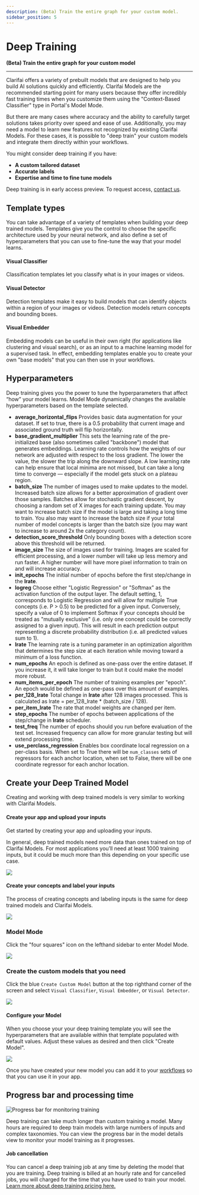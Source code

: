 ```yaml
---
description: (Beta) Train the entire graph for your custom model.
sidebar_position: 5
---
```


# Deep Training

**(Beta) Train the entire graph for your custom model**
<hr />

Clarifai offers a variety of prebuilt models that are designed to help you build AI solutions quickly and efficiently. Clarifai Models are the recommended starting point for many users because they offer incredibly fast training times when you customize them using the "Context-Based Classifier" type in Portal's Model Mode.

But there are many cases where accuracy and the ability to carefully target solutions takes priority over speed and ease of use. Additionally, you may need a model to learn new features not recognized by existing Clarifai Models. For these cases, it is possible to "deep train" your custom models and integrate them directly within your workflows.

You might consider deep training if you have:

* **A custom tailored dataset**
* **Accurate labels**
* **Expertise and time to fine tune models**


Deep training is in early access preview. To request access, [contact us](https://www.clarifai.com/contact).


## Template types

You can take advantage of a variety of templates when building your deep trained models. Templates give you the control to choose the specific architecture used by your neural network, and also define a set of hyperparameters that you can use to fine-tune the way that your model learns.

#### Visual Classifier

Classification templates let you classify what is in your images or videos.

#### Visual Detector

Detection templates make it easy to build models that can identify objects within a region of your images or videos. Detection models return concepts and bounding boxes.

#### Visual Embedder

Embedding models can be useful in their own right \(for applications like clustering and visual search\), or as an input to a machine learning model for a supervised task. In effect, embedding templates enable you to create your own "base models" that you can then use in your workflows.

## Hyperparameters

Deep training gives you the power to tune the hyperparameters that affect “how” your model learns. Model Mode dynamically changes the available hyperparameters based on the template selected.

* **average\_horizontal\_flips** Provides basic data augmentation for your dataset. If set to true, there is a 0.5 probability that current image and associated ground truth will flip horizontally.
* **base\_gradient\_multiplier** This sets the learning rate of the pre-initialized base \(also sometimes called "backbone"\) model that generates embeddings. Learning rate controls how the weights of our network are adjusted with respect to the loss gradient. The lower the value, the slower the trip along the downward slope. A low learning rate can help ensure that local minima are not missed, but can take a long time to converge — especially if the model gets stuck on a plateau region.
* **batch\_size** The number of images used to make updates to the model. Increased batch size allows for a better approximation of gradient over those samples. Batches allow for stochastic gradient descent, by choosing a random set of X images for each training update. You may want to increase batch size if the model is large and taking a long time to train. You also may want to increase the batch size if your total number of model concepts is larger than the batch size \(you may want to increase to around 2x the category count\).
* **detection\_score\_threshold** Only bounding boxes with a detection score above this threshold will be returned.
* **image\_size** The size of images used for training. Images are scaled for efficient processing, and a lower number will take up less memory and run faster. A higher number will have more pixel information to train on and will increase accuracy.
* **init\_epochs** The initial number of epochs before the first step/change in the **lrate**.
* **logreg** Choose either "Logistic Regression" or "Softmax" as the activation function of the output layer. The default setting, 1, corresponds to Logistic Regression and will allow for multiple True concepts \(i.e. P &gt; 0.5\) to be predicted for a given input. Conversely, specify a value of 0 to implement Softmax if your concepts should be treated as "mutually exclusive" \(i.e. only one concept could be correctly assigned to a given input\). This will result in each prediction output representing a discrete probability distribution \(i.e. all predicted values sum to 1\).
* **lrate** The learning rate is a tuning parameter in an optimization algorithm that determines the step size at each iteration while moving toward a minimum of a loss function.
* **num\_epochs** An epoch is defined as one-pass over the entire dataset. If you increase it, it will take longer to train but it could make the model more robust.
* **num\_items\_per\_epoch** The number of training examples per "epoch". An epoch would be defined as one-pass over this amount of examples.
* **per\_128\_lrate** Total change in **lrate** after 128 images processed. This is calculated as lrate = per\_128\_lrate \* \(batch\_size / 128\).
* **per\_item\_lrate** The rate that model weights are changed per item.
* **step\_epochs** The number of epochs between applications of the step/change in **lrate** scheduler.
* **test\_freq** The number of epochs should you run before evaluation of the test set. Increased frequency can allow for more granular testing but will extend processing time.
* **use\_perclass\_regression** Enables box coordinate local regression on a per-class basis. When set to True there will be `num_classes` sets of regressors for each anchor location, when set to False, there will be one coordinate regressor for each anchor location.

## Create your Deep Trained Model

Creating and working with deep trained models is very similar to working with Clarifai Models.

#### Create your app and upload your inputs

Get started by creating your app and uploading your inputs.

In general, deep trained models need more data than ones trained on top of Clarifai Models. For most applications you’ll need at least 1000 training inputs, but it could be much more than this depending on your specific use case.

![](/img/create_dt_app.jpg)

#### Create your concepts and label your inputs

The process of creating concepts and labeling inputs is the same for deep trained models and Clarifai Models.

![](/img/label_inputs_dt.jpg)

### Model Mode

Click the "four squares" icon on the lefthand sidebar to enter Model Mode.

![](/img/model_mode.jpg)

### Create the custom models that you need

Click the blue `Create Custom Model` button at the top righthand corner of the screen and select `Visual Classifier`, `Visual Embedder`, or `Visual Detector`.

![](/img/create_custom_model.jpg)

#### Configure your Model

When you choose your your deep training template you will see the hyperparameters that are available within that template populated with default values. Adjust these values as desired and then click "Create Model".

![](/img/create_dt_model.jpg)

Once you have created your new model you can add it to your [workflows](https://docs.clarifai.com/portal-guide/workflows) so that you can use it in your app.

## Progress bar and processing time

![Progress bar for monitoring training](/img/deep-training-progress.jpg)

Deep training can take much longer than custom training a model. Many hours are required to deep train models with large numbers of inputs and complex taxonomies. You can view the progress bar in the model details view to monitor your model training as it progresses.

#### Job cancellation

You can cancel a deep training job at any time by deleting the model that you are training. Deep training is billed at an hourly rate and for cancelled jobs, you will charged for the time that you have used to train your model. [Learn more about deep training pricing here. ](https://www.clarifai.com/pricing)

